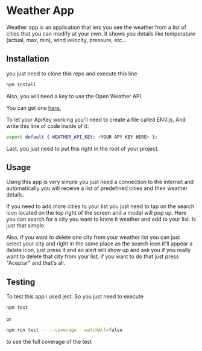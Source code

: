 # Weather App

Weather app is an application that lets you see the weather from a list of cities that you can modify at your own.
It shows you details like temperature (actual, max, min), wind velocity, pressure, etc...

## Installation

you just need to clone this repo and execute this line

```bash
npm install
```

Also, you will need a key to use the Open Weather API.

You can get one [here.](https://openweathermap.org/)

To let your ApiKey working you'll need to create a file called ENV.js, And write this line of code inside of it:

```bash
export default { WEATHER_API_KEY: <YOUR APY KEY HERE> };
```

Last, you just need to put this right in the root of your project.

## Usage

Using this app is very simple you just need a connection to the internet and automatically you will receive a list of predefined cities and their weather details.

If you need to add more cities to your list you just need to tap on the search icon located on the top right of the screen and a modal will pop up. Here you can search for a city you want to know it weather and add to your list. Is just that simple.

Also, if you want to delete one city from your weather list you can just select your city and right in the same place as the search icon it'll appear a delete icon, just press it and an alert will show up and ask you if you really want to delete that city from your list, if you want to do that just press "Aceptar" and that's all.

## Testing

To test this app i used jest. So you just need to execute

```bash
npm test
```

or

```bash
npm run test -- --coverage --watchAll=false
```

to see the full coverage of the test
